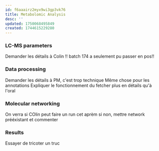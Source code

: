 ```yaml
---
id: f6aaairz2myx9wi3gp3vk76
title: Metabolomic Analysis
desc: ''
updated: 1750068495849
created: 1744615229280
---
```

### LC-MS parameters
Demander les détails à Colin
!! batch 174 a seulement pu passer en pos!!
### Data processing 
Demander les détails à PM, c'est trop technique 
Même chose pour les annotations
Expliquer le fonctionnement du fetcher plus en détails qu'à l'oral
### Molecular networking
On verra si COlin peut faire un run cet aprèm si non, mettre network prééxistant et commenter

### Results
Essayer de tricoter un truc 
